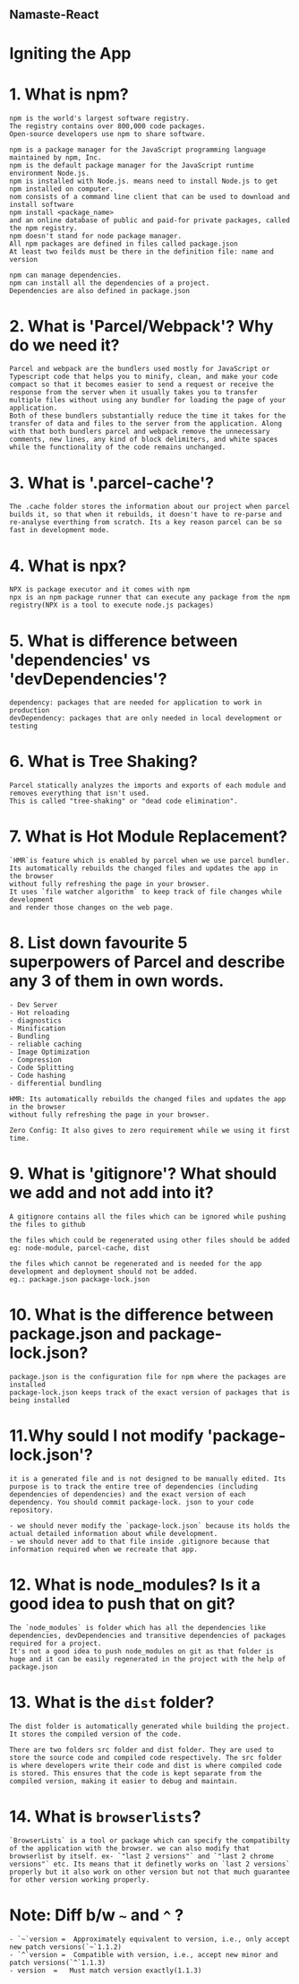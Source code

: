 ## Namaste-React
# Igniting the App

# 1. What is npm?

    npm is the world's largest software registry.
    The registry contains over 800,000 code packages.
    Open-source developers use npm to share software.

    npm is a package manager for the JavaScript programming language maintained by npm, Inc.
    npm is the default package manager for the JavaScript runtime environment Node.js.
    npm is installed with Node.js. means need to install Node.js to get npm installed on computer. 
    nom consists of a command line client that can be used to download and install software 
    npm install <package_name>
    and an online database of public and paid-for private packages, called the npm registry.
    npm doesn't stand for node package manager.
    All npm packages are defined in files called package.json
    At least two feilds must be there in the definition file: name and version

    npm can manage dependencies.
    npm can install all the dependencies of a project.
    Dependencies are also defined in package.json

# 2. What is 'Parcel/Webpack'? Why do we need it?

    Parcel and webpack are the bundlers used mostly for JavaScript or Typescript code that helps you to minify, clean, and make your code compact so that it becomes easier to send a request or receive the response from the server when it usually takes you to transfer multiple files without using any bundler for loading the page of your application.
    Both of these bundlers substantially reduce the time it takes for the transfer of data and files to the server from the application. Along with that both bundlers parcel and webpack remove the unnecessary comments, new lines, any kind of block delimiters, and white spaces while the functionality of the code remains unchanged.

# 3. What is '.parcel-cache'?
    The .cache folder stores the information about our project when parcel builds it, so that when it rebuilds, it doesn't have to re-parse and re-analyse everthing from scratch. Its a key reason parcel can be so fast in development mode.

# 4. What is npx?

    NPX is package executor and it comes with npm
    npx is an npm package runner that can execute any package from the npm registry(NPX is a tool to execute node.js packages)

# 5. What is difference between 'dependencies' vs 'devDependencies'?

    dependency: packages that are needed for application to work in production
    devDependency: packages that are only needed in local development or testing

# 6. What is Tree Shaking?

    Parcel statically analyzes the imports and exports of each module and removes everything that isn't used.
    This is called "tree-shaking" or "dead code elimination".

# 7. What is Hot Module Replacement?

    `HMR`is feature which is enabled by parcel when we use parcel bundler.
    Its automatically rebuilds the changed files and updates the app in the browser 
    without fully refreshing the page in your browser. 
    It uses `file watcher algorithm` to keep track of file changes while development 
    and render those changes on the web page.
 
# 8. List down favourite 5 superpowers of Parcel and describe any 3 of them in own words.

    - Dev Server
    - Hot reloading
    - diagnostics
    - Minification
    - Bundling
    - reliable caching
    - Image Optimization
    - Compression
    - Code Splitting
    - Code hashing
    - differential bundling

    HMR: Its automatically rebuilds the changed files and updates the app in the browser 
    without fully refreshing the page in your browser. 

    Zero Config: It also gives to zero requirement while we using it first time.

# 9. What is 'gitignore'? What should we add and not add into it?
    A gitignore contains all the files which can be ignored while pushing the files to github

    the files which could be regenerated using other files should be added
    eg: node-module, parcel-cache, dist

    the files which cannot be regenerated and is needed for the app development and deployment should not be added. 
    eg.: package.json package-lock.json

# 10. What is the difference between package.json and package-lock.json?
    package.json is the configuration file for npm where the packages are installed
    package-lock.json keeps track of the exact version of packages that is being installed

# 11.Why sould I not modify 'package-lock.json'?

    it is a generated file and is not designed to be manually edited. Its purpose is to track the entire tree of dependencies (including dependencies of dependencies) and the exact version of each dependency. You should commit package-lock. json to your code repository.

    - we should never modify the `package-lock.json` because its holds the actual detailed information about while development.
    - we should never add to that file inside .gitignore because that information required when we recreate that app.

# 12. What is node_modules? Is it a good idea to push that on git?
    The `node_modules` is folder which has all the dependencies like dependencies, devDependencies and transitive dependencies of packages required for a project.
    It's not a good idea to push node_modules on git as that folder is huge and it can be easily regenerated in the project with the help of package.json

# 13. What is the `dist` folder?
    The dist folder is automatically generated while building the project.
    It stores the compiled version of the code.

    There are two folders src folder and dist folder. They are used to store the source code and compiled code respectively. The src folder is where developers write their code and dist is where compiled code is stored. This ensures that the code is kept separate from the compiled version, making it easier to debug and maintain.

# 14. What is `browserlists`?

    `BrowserLists` is a tool or package which can specify the compatibilty of the application with the browser. we can also modify that browserlist by itself. ex- `"last 2 versions"` and `"last 2 chrome versions"` etc. Its means that it definetly works on `last 2 versions` properly but it also work on other version but not that much guarantee for other version working properly.

#  Note: Diff b/w `~` and `^` ?
    - `~`version = 	Approximately equivalent to version, i.e., only accept new patch versions(`~`1.1.2)
    - `^`version =	Compatible with version, i.e., accept new minor and patch versions(`^`1.1.3)
    - version  =   Must match version exactly(1.1.3)
